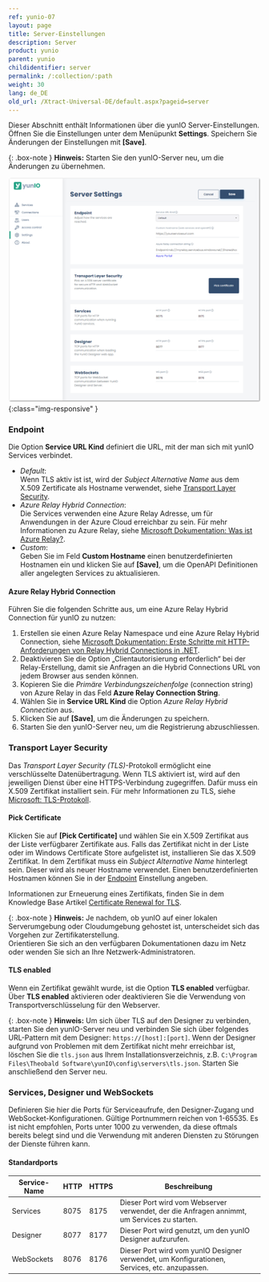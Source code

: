 ```yaml
---
ref: yunio-07
layout: page
title: Server-Einstellungen
description: Server
product: yunio
parent: yunio
childidentifier: server
permalink: /:collection/:path
weight: 30
lang: de_DE
old_url: /Xtract-Universal-DE/default.aspx?pageid=server
---
```


Dieser Abschnitt enthält Informationen über die yunIO Server-Einstellungen.<br>
Öffnen Sie die Einstellungen unter dem Menüpunkt **Settings**. 
Speichern Sie Änderungen der Einstellungen mit **[Save]**.

{: .box-note }
**Hinweis:** Starten Sie den yunIO-Server neu, um die Änderungen zu übernehmen.

![Server-Settings](/img/content/yunio/Server-settings.png){:class="img-responsive" }

### Endpoint

Die Option **Service URL Kind** definiert die URL, mit der man sich mit yunIO Services verbindet.

- *Default*: <br>
Wenn TLS aktiv ist ist, wird der *Subject Alternative Name* aus dem X.509 Zertificate als Hostname verwendet, siehe [Transport Layer Security](#transport-layer-security). <br>
- *Azure Relay Hybrid Connection*:<br>
Die Services verwenden eine Azure Relay Adresse, um für Anwendungen in der Azure Cloud erreichbar zu sein. Für mehr Informationen zu Azure Relay, siehe [Microsoft Dokumentation: Was ist Azure Relay?](https://learn.microsoft.com/de-de/azure/azure-relay/relay-what-is-it). <br>
- *Custom*: <br>
Geben Sie im Feld **Custom Hostname** einen benutzerdefinierten Hostnamen ein und klicken Sie auf **[Save]**, um die OpenAPI Definitionen aller angelegten Services zu aktualisieren.

#### Azure Relay Hybrid Connection
Führen Sie die folgenden Schritte aus, um eine Azure Relay Hybrid Connection für yunIO zu nutzen:
1. Erstellen sie einen Azure Relay Namespace und eine Azure Relay Hybrid Connection, siehe [Microsoft Dokumentation: Erste Schritte mit HTTP-Anforderungen von Relay Hybrid Connections in .NET](https://learn.microsoft.com/de-de/azure/azure-relay/relay-hybrid-connections-http-requests-dotnet-get-started).
2. Deaktivieren Sie die Option „Clientautorisierung erforderlich“ bei der Relay-Erstellung, damit sie Anfragen an die Hybrid Connections URL von jedem Browser aus senden können. 
3. Kopieren Sie die *Primäre Verbindungszeichenfolge* (connection string) von Azure Relay in das Feld **Azure Relay Connection String**.
4. Wählen Sie in **Service URL Kind** die Option *Azure Relay Hybrid Connection* aus.
5. Klicken Sie auf **[Save]**, um die Änderungen zu speichern.
6. Starten Sie den yunIO-Server neu, um die Registrierung abzuschliessen.


### Transport Layer Security

Das *Transport Layer Security (TLS)*-Protokoll ermöglicht eine verschlüsselte Datenübertragung.
Wenn TLS aktiviert ist, wird auf den jeweiligen Dienst über eine HTTPS-Verbindung zugegriffen.
Dafür muss ein X.509 Zertifikat installiert sein.
Für mehr Informationen zu TLS, siehe [Microsoft: TLS-Protokoll](https://docs.microsoft.com/de-de/windows/win32/secauthn/transport-layer-security-protocol).

#### Pick Certificate
Klicken Sie auf **[Pick Certificate]** und wählen Sie ein X.509 Zertifikat aus der Liste verfügbarer Zertifikate aus.
Falls das Zertifikat nicht in der Liste oder im Windows Certificate Store aufgelistet ist, installieren Sie das X.509 Zertifikat.
In dem Zertifikat muss ein *Subject Alternative Name* hinterlegt sein. Dieser wird als neuer Hostname verwendet.
Einen benutzerdefinierten Hostnamen können Sie in der [Endpoint](#endpoint) Einstellung angeben.

Informationen zur Erneuerung eines Zertifikats, finden Sie in dem Knowledge Base Artikel [Certificate Renewal for TLS](https://kb.theobald-software.com/yunio/certificate-renewal).

{: .box-note }
**Hinweis:** Je nachdem, ob yunIO auf einer lokalen Serverumgebung oder Cloudumgebung gehostet ist, unterscheidet sich das Vorgehen zur Zertifikaterstellung.<br>
Orientieren Sie sich an den verfügbaren Dokumentationen dazu im Netz oder wenden Sie sich an Ihre Netzwerk-Administratoren.

#### TLS enabled
Wenn ein Zertifikat gewählt wurde, ist die Option **TLS enabled** verfügbar.<br>
Über **TLS enabled** aktivieren oder deaktivieren Sie die Verwendung von Transportverschlüsselung für den Webserver.

{: .box-note }
**Hinweis:** Um sich über TLS auf den Designer zu verbinden, starten Sie den yunIO-Server neu und verbinden Sie sich über folgendes URL-Pattern mit dem Designer: `https://[host]:[port]`. 
Wenn der Designer aufgrund von Problemen mit dem Zertifikat nicht mehr erreichbar ist, löschen Sie die `tls.json` aus Ihrem Installationsverzeichnis, z.B. `C:\Program Files\Theobald Software\yunIO\config\servers\tls.json`.
Starten Sie anschließend den Server neu.


### Services, Designer und WebSockets 

Definieren Sie hier die Ports für Serviceaufrufe, den Designer-Zugang und WebSocket-Konfigurationen. Gültige Portnummern reichen von 1-65535. 
Es ist nicht empfohlen, Ports unter 1000 zu verwenden, da diese oftmals bereits belegt sind und die Verwendung mit anderen Diensten zu Störungen der Dienste führen kann.

#### Standardports

|Service-Name|HTTP|HTTPS|Beschreibung|
|---|---|---|---|
|Services|8075|8175|Dieser Port wird vom Webserver verwendet, der die Anfragen annimmt, um Services zu starten.|
|Designer|8077|8177|Dieser Port wird genutzt, um den yunIO Designer aufzurufen.|
|WebSockets|8076|8176|Dieser Port wird vom yunIO Designer verwendet, um Konfigurationen, Services, etc. anzupassen.|
